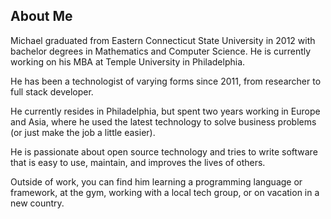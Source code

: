 ## About Me

Michael graduated from Eastern Connecticut State University in 2012 with bachelor
degrees in Mathematics and Computer Science. He is currently working on his MBA at Temple University in Philadelphia.

He has been a technologist of varying forms since 2011, from researcher to full stack developer.

He currently resides in Philadelphia, but spent two years working in Europe and Asia, where he used the latest technology to solve business problems (or just make the job a little easier).

He is passionate about open source technology and tries to write software that is easy to use, maintain, and improves the lives of others.

Outside of work, you can find him learning a programming language or framework, at the gym, working with a local tech group, or on vacation in a new country.
